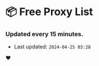 # :package: Free Proxy List
### Updated every 15 minutes.

- Last updated: `2024-04-25 03:28`

:heart:
